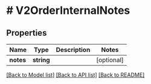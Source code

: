 # # V2OrderInternalNotes

## Properties

Name | Type | Description | Notes
------------ | ------------- | ------------- | -------------
**notes** | **string** |  | [optional]

[[Back to Model list]](../../README.md#models) [[Back to API list]](../../README.md#endpoints) [[Back to README]](../../README.md)
